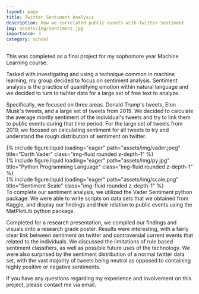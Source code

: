 ```yaml
---
layout: page
title: Twitter Sentiment Analysis
description: How we correlated public events with Twitter Sentiment
img: assets/img/sentiment.jpg
importance: 3
category: school
---
```


This was completed as a final project for my sophomore year Machine Learning course.

Tasked with investigating and using a technique common in machine learning, my group decided to focus on sentiment analysis. Sentiment analysis is the practice of quantifying emotion within natural language and we decided to turn to twitter data for a large set of free text to analyze. 

Specifically, we focused on three areas. Donald Trump's tweets, Elon Musk's tweets, and a large set of tweets from 2019. We decided to calculate the average montly sentiment of the individual's tweets and try to link them to public events during that time period. For the large set of tweets from 2019, we focused on calculating sentiment for all tweets to try and understand the rough distribution of sentiment on twitter.

<div class="row">
    <div class="col-sm mt-3 mt-md-0">
        {% include figure.liquid loading="eager" path="assets/img/vader.jpeg" title="Darth Vader" class="img-fluid rounded z-depth-1" %}
    </div>
    <div class="col-sm mt-3 mt-md-0">
        {% include figure.liquid loading="eager" path="assets/img/py.jpg" title="Python Programming Language" class="img-fluid rounded z-depth-1" %}
    </div>
    <div class="col-sm mt-3 mt-md-0">
        {% include figure.liquid loading="eager" path="assets/img/scale.png" title="Sentiment Scale" class="img-fluid rounded z-depth-1" %}
    </div>
</div>
<div class="caption">
    To complete our sentiment analysis, we utilized the Vader Sentiment python package. We were able to write scripts on data sets that we obtained from Kaggle, and display our findings and their relation to public events using the MatPlotLib python package.
</div>

Completed for a research presentation, we compiled our findings and visuals onto a research grade poster. Results were interesting, with a fairly clear link between sentiment on twitter and controversial current events that related to the individuals. We discussed the limitations of rule based sentiment classifiers, as well as possible future uses of the technology. We were also surprised by the sentiment distribution of a normal twitter data set, with the vast majority of tweets being neutral as opposed to containing highly positive or negative sentiments.

If you have any questions regarding my experience and involvement on this project, please contact me via email.